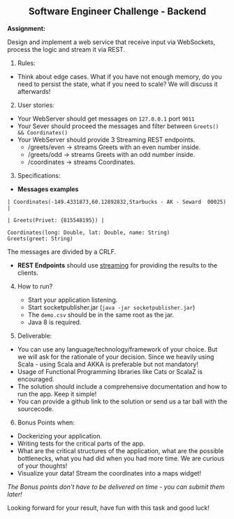 <center>
     <h2>Software Engineer Challenge - Backend</h2>
</center>
 
**Assignment:**

Design and implement a web service that receive input via WebSockets, process the logic and 
stream it via REST.

1. Rules:
* Think about edge cases. What if you have not enough memory, do you need to persist the state, what if you need to scale? We will discuss it afterwards!


2. User stories:

* Your WebServer should get messages on `127.0.0.1` port `9011`
* Your Sever should proceed the messages and filter between `Greets() && Coordinates()`
* Your WebServer should provide 3 Streaming REST endpoints.
    * /greets/even -> streams Greets with an even number inside.
    * /greets/odd -> streams Greets with an odd number inside.
    * /coordinates -> streams Coordinates.

3. Specifications:

*  **Messages examples**
  ```
  | Coordinates(-149.4331873,60.12892832,Starbucks - AK - Seward  00025) |
                   
  | Greets(Privet: {815548195}) |
  ```
  ```
  Coordinates(long: Double, lat: Double, name: String)
  Greets(greet: String)
  ```
  The messages are divided by a CRLF. 
  
* **REST Endpoints** should use [streaming](https://www.w3.org/TR/2009/WD-eventsource-20091029/) for providing the results to the clients.
  
4. How to run?

    * Start your application listening.
    * Start socketpublisher.jar (`java -jar socketpublisher.jar`)
    * The `demo.csv` should be in the same root as the jar. 
    * Java 8 is required.


5. Deliverable:

* You can use any language/technology/framework of your choice. But we will ask for the rationale of your decision. 
Since we heavily using Scala - using Scala and AKKA is preferable but not mandatory! 
* Usage of Functional Programming libraries like Cats or ScalaZ is encouraged. 
* The solution should include a comprehensive documentation and how to run the app. Keep it simple!
* You can provide a github link to the solution or send us a tar ball with the sourcecode. 

6. Bonus Points when:

* Dockerizing your application.
* Writing tests for the critical parts of the app.
* What are the critical structures of the application, what are the possible bottlenecks, what you had did when you had more time. We are curious of your thoughts! 
* Visualize your data! Stream the coordinates into a maps widget! 

_The Bonus points don't have to be delivered on time - you can submit them later!_ 

Looking forward for your result, have fun with this task and good luck! 
